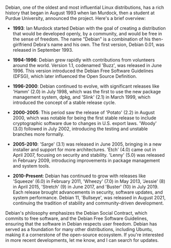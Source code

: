 Debian, one of the oldest and most influential Linux distributions, has a rich history that began in August 1993 when Ian Murdock, then a student at Purdue University, announced the project. Here's a brief overview:

- **1993**: Ian Murdock started Debian with the goal of creating a distribution that would be developed openly, by a community, and would be free in the sense of freedom. The name "Debian" is a combination of his then-girlfriend Debra's name and his own. The first version, Debian 0.01, was released in September 1993.

- **1994-1996**: Debian grew rapidly with contributions from volunteers around the world. Version 1.1, codenamed 'Buzz', was released in June 1996. This version introduced the Debian Free Software Guidelines (DFSG), which later influenced the Open Source Definition.

- **1996-2000**: Debian continued to evolve, with significant releases like 'Hamm' (2.0) in July 1998, which was the first to use the new package management system, dpkg, and 'Slink' (2.1) in March 1999, which introduced the concept of a stable release cycle.

- **2000-2005**: This period saw the release of 'Potato' (2.2) in August 2000, which was notable for being the first stable release to include cryptographic software due to changes in U.S. export laws. 'Woody' (3.0) followed in July 2002, introducing the testing and unstable branches more formally.

- **2005-2010**: 'Sarge' (3.1) was released in June 2005, bringing in a new installer and support for more architectures. 'Etch' (4.0) came out in April 2007, focusing on security and stability. 'Lenny' (5.0) was released in February 2009, introducing improvements in package management and system tools.

- **2010-Present**: Debian has continued to grow with releases like 'Squeeze' (6.0) in February 2011, 'Wheezy' (7.0) in May 2013, 'Jessie' (8) in April 2015, 'Stretch' (9) in June 2017, and 'Buster' (10) in July 2019. Each release brought advancements in security, software updates, and system performance. Debian 11, 'Bullseye', was released in August 2021, continuing the tradition of stability and community-driven development.

Debian's philosophy emphasizes the Debian Social Contract, which commits to free software, and the Debian Free Software Guidelines, ensuring that the software in Debian respects user freedom. Debian has served as a foundation for many other distributions, including Ubuntu, making it a cornerstone of the open-source ecosystem. If you're interested in more recent developments, let me know, and I can search for updates.
